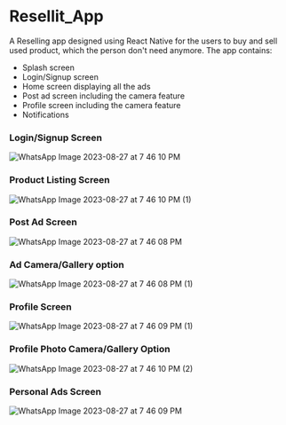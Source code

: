 # Resellit_App
A Reselling app designed using React Native for the users  to buy and sell used product, which the person don't need anymore. The app contains:
- Splash screen
- Login/Signup screen
- Home screen displaying all the ads
- Post ad screen including the camera feature
- Profile screen including the camera feature
- Notifications



### Login/Signup Screen


![WhatsApp Image 2023-08-27 at 7 46 10 PM](https://github.com/hayub2000/Resellit_App/assets/90406573/7141b0ac-8272-4c84-a657-5cfe3ba416f6)






### Product Listing Screen


![WhatsApp Image 2023-08-27 at 7 46 10 PM (1)](https://github.com/hayub2000/Resellit_App/assets/90406573/5038abbe-a919-43a4-8418-c7e7a23ae16b)






### Post Ad Screen


![WhatsApp Image 2023-08-27 at 7 46 08 PM](https://github.com/hayub2000/Resellit_App/assets/90406573/0bccb81d-892e-4a84-b142-8872e350d8f1)






### Ad Camera/Gallery option


![WhatsApp Image 2023-08-27 at 7 46 08 PM (1)](https://github.com/hayub2000/Resellit_App/assets/90406573/27600135-676c-4897-a4cf-dbbc4cfbf913)






### Profile Screen


![WhatsApp Image 2023-08-27 at 7 46 09 PM (1)](https://github.com/hayub2000/Resellit_App/assets/90406573/698363e0-91cb-430a-81e6-b97edeecdcc8)






### Profile Photo Camera/Gallery Option


![WhatsApp Image 2023-08-27 at 7 46 10 PM (2)](https://github.com/hayub2000/Resellit_App/assets/90406573/520a350b-0612-4f17-a6d8-c5cd89739bbc)






### Personal Ads Screen


![WhatsApp Image 2023-08-27 at 7 46 09 PM](https://github.com/hayub2000/Resellit_App/assets/90406573/59d42d04-e8b0-49e0-b46d-d41f17ac231f)
